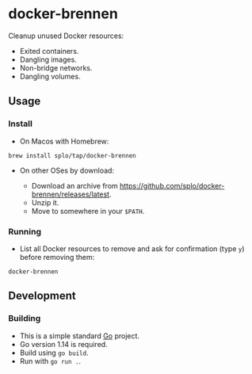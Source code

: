 # docker-brennen

Cleanup unused Docker resources:

- Exited containers.
- Dangling images.
- Non-bridge networks.
- Dangling volumes.

## Usage

### Install

- On Macos with Homebrew:

```shell
brew install splo/tap/docker-brennen
```

- On other OSes by download:

  - Download an archive from <https://github.com/splo/docker-brennen/releases/latest>.
  - Unzip it.
  - Move to somewhere in your `$PATH`.

### Running

- List all Docker resources to remove and ask for confirmation (type `y`) before removing them:

```shell
docker-brennen
```

## Development

### Building

- This is a simple standard [Go](https://golang.org/) project.
- Go version 1.14 is required.
- Build using `go build`.
- Run with `go run .`.

